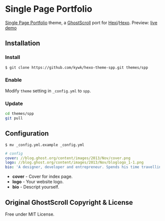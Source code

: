 # Single Page Portfolio

[Single Page Portfolio] theme, a [GhostScroll] port for [Hexi]/[Hexo].
Preview: [live demo](http://kywk.github.io/hexo-theme-spp)

## Installation

### Install

``` bash
$ git clone https://github.com/kywk/hexo-theme-spp.git themes/spp
```

### Enable

Modify `theme` setting in `_config.yml` to `spp`.

### Update

``` bash
cd themes/spp
git pull
```


## Configuration

`$ mv _config.yml.example _config.yml`

``` yml
# config
cover: //blog.ghost.org/content/images/2013/Nov/cover.png
logo: //blog.ghost.org/content/images/2013/Nov/bloglogo_1-1.png
bio: 'A designer, developer and entrepreneur. Spends his time travelling the world with a bag of kites. Likes journalism and publishing platforms.'
```
- **cover** - Cover for index page.
- **logo** - Your website logo.
- **bio** - Descript yourself.


## Original GhostScroll Copyright & License ##

Free under MIT License. 

[Single Page Portfolio]: http://kywk.github.io/hexo-theme-spp/
[GhostScroll]: http://ghostscroll.grmmph.com/
[Hexi]: http://kywk.github.io/hexi/
[Hexo]: http://hexo.io/
